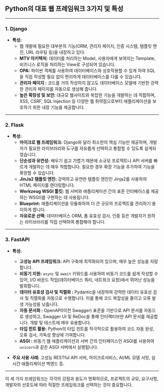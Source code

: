 ## Python의 대표 웹 프레임워크 3가지 및 특성


---

### 1. Django

* **특성:**
    * 웹 개발에 필요한 대부분의 기능(ORM, 관리자 페이지, 인증 시스템, 템플릿 엔진, URL 라우팅 등)을 내장하고 있다.
    * **MTV  아키텍처:** 데이터를 처리하는 Model, 사용자에게 보여지는 Template, 비즈니스 로직을 처리하는 View로 구성되어 있습니다. 
    * **OPA:** 파이썬 객체를 사용하여 데이터베이스와 상호작용할 수 있게 하여 SQL을 직접 작성할 필요 없이 편리하게 데이터베이스를 다룰 수 있습니다.
    * **관리자 페이지 :** 코드를 거의 작성하지 않고도 데이터베이스 모델에 기반한 강력한 관리자 페이지를 자동으로 생성해 줍니다.
    * **높은 확장성 및 보안:** 대규모 웹사이트와 복잡한 기능을 개발하는 데 적합하며, XSS, CSRF, SQL Injection 등 다양한 웹 취약점으로부터 애플리케이션을 보호하기 위한 내장 기능을 제공합니다.


---

### 2. Flask

* **특성:**
    * **마이크로 웹 프레임워크:** Django와 달리 최소한의 핵심 기능만 제공하며, 개발자가 필요한 라이브러리와 도구를 자유롭게 선택하고 통합할 수 있도록 설계되었습니다. 
    * **단순성과 유연성:** 배우기 쉽고 가볍기 때문에 소규모 프로젝트나 API 서버를 빠르게 개발하는 데 매우 적합합니다. 필요한 경우 확장 기능을 추가하여 기능을 확장할 수 있습니다.
    * **JinJa2 템플릿 엔진:** 강력하고 유연한 템플릿 엔진인 Jinja2를 사용하여 HTML 페이지를 렌더링합니다.
    * **Werkzeug WSGI 툴킷:** 웹 서버와 애플리케이션 간의 표준 인터페이스를 제공하는 WSGI(를 구현하는 데 사용됩니다.
    * **Blueprint:** 애플리케이션을 모듈화하여 더 큰 규모의 프로젝트를 관리하기 용이하게 합니다.
    * **자유로운 선택:** 데이터베이스 ORM, 폼 유효성 검사, 인증 등은 개발자가 원하는 라이브러리를 직접 선택하여 통합해야 합니다.



---

### 3. FastAPI

* **특성:**
    * **고성능 API 프레임워크:**  API 구축에 최적화되어 있으며, 매우 높은 성능을 자랑합니다. 
    * **비동기 지원:** `async` 및 `await` 키워드를 사용하여 비동기 코드를 쉽게 작성할 수 있어, I/O 바운드 작업(데이터베이스 쿼리, 네트워크 요청)에서 뛰어난 성능을 발휘합니다.
    * **데이터 유효성 검사 및 직렬화 :** Pydantic을 내장하여 강력한 데이터 유효성 검사 및 직렬화를 자동으로 수행합니다. 이를 통해 코드 복잡성을 줄이고 오류 발생 가능성을 낮춥니다.
    * **자동 문서화 :** OpenAPI(이전 Swagger) 표준을 기반으로 API 문서를 자동으로 생성하고, Swagger UI 및 ReDoc을 통해 인터랙티브한 API 문서를 제공합니다. 개발 및 테스트에 매우 유용합니다.
    * **타입 힌트 활용:** Python의 타입 힌트를 적극적으로 활용하여 코드 자동 완성, 오류 검사, 가독성 향상에 기여합니다.
    * **ASGI :** 비동기 웹 애플리케이션과 서버 간의 인터페이스인 ASGI를 사용하여 `uvicorn`과 같은 ASGI 서버에서 실행됩니다.

* **주요 사용 사례:** 고성능 RESTful API 서버, 마이크로서비스, AI/ML 모델 서빙, 실시간 애플리케이션 백엔드 등.

---

이 세 가지 프레임워크는 각각의 강점과 용도가 명확하므로, 프로젝트의 규모, 요구사항, 개발자의 선호도에 따라 적절한 프레임워크를 선택하는 것이 중요합니다.
